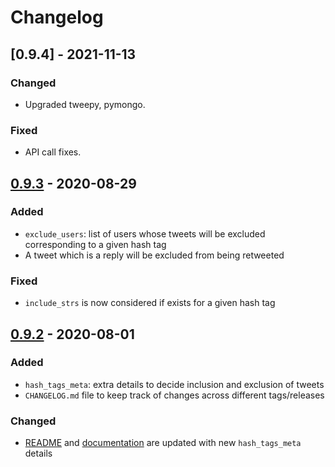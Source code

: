# Changelog

## [0.9.4] - 2021-11-13

### Changed

- Upgraded tweepy, pymongo.

### Fixed

- API call fixes.

## [0.9.3] - 2020-08-29

### Added

- `exclude_users`: list of users whose tweets will be excluded corresponding to a given hash tag 
- A tweet which is a reply will be excluded from being retweeted

### Fixed

- `include_strs` is now considered if exists for a given hash tag

## [0.9.2] - 2020-08-01

### Added

- `hash_tags_meta`: extra details to decide inclusion and exclusion of tweets
- `CHANGELOG.md` file to keep track of changes across different tags/releases

### Changed

- [README] and [documentation] are updated with new `hash_tags_meta` details

[0.9.3]: https://github.com/acrlakshman/twitter-bot-computational-fluids/compare/v0.9.2...v0.9.3
[0.9.2]: https://github.com/acrlakshman/twitter-bot-computational-fluids/compare/v0.9.1...v0.9.2
[documentation]: https://acrlakshman.github.io/twitter-bot-computational-fluids/
[README]: https://github.com/acrlakshman/twitter-bot-computational-fluids/blob/master/README.md
